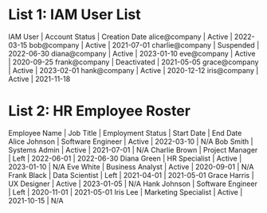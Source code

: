 # List 1: IAM User List

IAM User | Account Status | Creation Date
alice@company | Active | 2022-03-15
bob@company | Active | 2021-07-01
charlie@company | Suspended | 2022-06-30
diana@company | Active | 2023-01-10
eve@company | Active | 2020-09-25
frank@company | Deactivated | 2021-05-05
grace@company | Active | 2023-02-01
hank@company | Active | 2020-12-12
iris@company | Active | 2021-11-18

# List 2: HR Employee Roster

Employee Name | Job Title | Employment Status | Start Date | End Date
Alice Johnson | Software Engineer | Active | 2022-03-10 | N/A
Bob Smith | Systems Admin | Active | 2021-07-01 | N/A
Charlie Brown | Project Manager | Left | 2022-06-01 | 2022-06-30
Diana Green | HR Specialist | Active | 2023-01-10 | N/A
Eve White | Business Analyst | Active | 2020-09-01 | N/A
Frank Black | Data Scientist | Left | 2021-04-01 | 2021-05-01
Grace Harris | UX Designer | Active | 2023-01-05 | N/A
Hank Johnson | Software Engineer | Left | 2020-11-01 | 2021-05-01
Iris Lee | Marketing Specialist | Active | 2021-10-15 | N/A